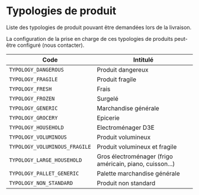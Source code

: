 # Typologies de produit

Liste des typologies de produit pouvant être demandées lors de la livraison.

La configuration de la prise en charge de ces typologies de produits peut-être configuré (nous contacter).

Code| Intitulé 
---------|----------
`TYPOLOGY_DANGEROUS`| Produit dangereux
`TYPOLOGY_FRAGILE`| Produit fragile
`TYPOLOGY_FRESH`| Frais
`TYPOLOGY_FROZEN`| Surgelé
`TYPOLOGY_GENERIC`| Marchandise générale
`TYPOLOGY_GROCERY`| Epicerie
`TYPOLOGY_HOUSEHOLD`| Electroménager D3E
`TYPOLOGY_VOLUMINOUS`| Produit volumineux
`TYPOLOGY_VOLUMINOUS_FRAGILE`| Produit volumineux et fragile
`TYPOLOGY_LARGE_HOUSEHOLD`| Gros électroménager (frigo américain, piano, cuisson...)
`TYPOLOGY_PALLET_GENERIC`| Palette marchandise générale
`TYPOLOGY_NON_STANDARD`| Produit non standard